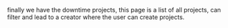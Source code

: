 finally we have the downtime projects, this page is a list of all projects, can filter and lead to a creator where the user can create projects.